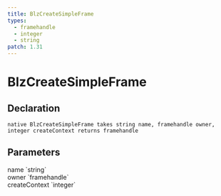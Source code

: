 ```yaml
---
title: BlzCreateSimpleFrame
types:
  - framehandle
  - integer
  - string
patch: 1.31
---
```


# BlzCreateSimpleFrame

## Declaration

```
native BlzCreateSimpleFrame takes string name, framehandle owner, integer createContext returns framehandle
```

## Parameters
<dl>
  <dt>name `string`</dt>
  <dd></dd>

  <dt>owner `framehandle`</dt>
  <dd></dd>

  <dt>createContext `integer`</dt>
  <dd></dd>
</dl>